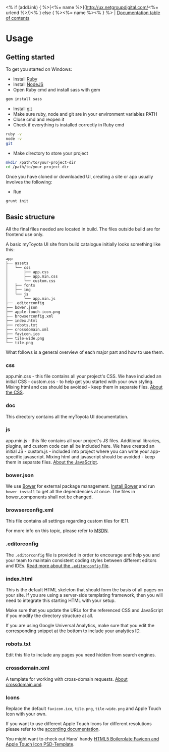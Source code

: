 <% if (addLink) { %>[<%= name %>](http://ux.netgroupdigital.com/<%= urlend %>/)<% } else { %><%= name %><% } %> | [Documentation table of contents](TOC.md)

# Usage

## Getting started

To get you started on Windows:

- Install [Ruby](http://rubyinstaller.org/)
- Install [NodeJS](https://nodejs.org/)
- Open Ruby cmd and install sass with gem
```bash
gem install sass
```
- Install [git](https://git-scm.com/)
- Make sure ruby, node and git are in your environment variables PATH
- Close cmd and reopen it
- Check if everything is installed correctly in Ruby cmd
```bash
ruby -v
node -v
git
```
- Make directory to store your project
```bash
mkdir /path/to/your-project-dir
cd /path/to/your-project-dir
```

Once you have cloned or downloaded UI, creating a site or app
usually involves the following:

- Run
```bash
grunt init
```


## Basic structure

All the final files needed are located in build. The files outside build are for frontend use only.

A basic myToyota UI site from build catalogue initially looks something like this:

```
app
├── assets
│   └── css
│       ├── app.css
│       ├── app.min.css
│       └── custom.css
│   ├── fonts
│   ├── img
│   └── js
│       └── app.min.js
├── .editorconfig
├── bower.json
├── apple-touch-icon.png
├── browserconfig.xml
├── index.html
├── robots.txt
├── crossdomain.xml
├── favicon.ico
├── tile-wide.png
└── tile.png
```

What follows is a general overview of each major part and how to use them.

### css

app.min.css - this file contains all your project's CSS. We have included an
initial CSS - custom.css - to help get you started with your own styling. Mixing html and css should be avoided - keep them in separate files. [About the
CSS](css.md).

### doc

This directory contains all the myToyota UI documentation.

### js

app.min.js - this file contains all your project's JS files. Additional libraries, plugins,
and custom code can all be included here. We have created an initial JS - custom.js - included into project where you can write your app-specific javascript. Mixing html and javascript should be avoided - keep them in separate files. [About the JavaScript](js.md).

### bower.json

We use [Bower](http://bower.io/) for external package management. [Install Bower](https://www.jetbrains.com/webstorm/help/using-bower-package-manager.html) and run `bower install` to get all the dependencies at once. The files in bower_components shall not be changed.

### browserconfig.xml

This file contains all settings regarding custom tiles for IE11.

For more info on this topic, please refer to
[MSDN](https://msdn.microsoft.com/en-us/library/ie/dn455106.aspx).

### .editorconfig

The `.editorconfig` file is provided in order to encourage and help you and
your team to maintain consistent coding styles between different
editors and IDEs. [Read more about the `.editorconfig` file](misc.md#editorconfig).

### index.html

This is the default HTML skeleton that should form the basis of all pages on
your site. If you are using a server-side templating framework, then you will
need to integrate this starting HTML with your setup.

Make sure that you update the URLs for the referenced CSS and JavaScript if you
modify the directory structure at all.

If you are using Google Universal Analytics, make sure that you edit the
corresponding snippet at the bottom to include your analytics ID.

### robots.txt

Edit this file to include any pages you need hidden from search engines.

### crossdomain.xml

A template for working with cross-domain requests. [About
crossdomain.xml](misc.md#crossdomainxml).

### Icons

Replace the default `favicon.ico`, `tile.png`, `tile-wide.png` and Apple
Touch Icon with your own.

If you want to use different Apple Touch Icons for different resolutions please
refer to the [according documentation](extend.md#apple-touch-icons).

You might want to check out Hans' handy [HTML5 Boilerplate Favicon and Apple
Touch Icon
PSD-Template](https://drublic.de/blog/html5-boilerplate-favicons-psd-template/).
